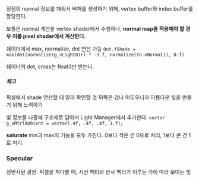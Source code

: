 정점의 normal 정보를 채워서 버퍼를 생성하기 위해, vertex buffer와 index buffer를 할당한다.

보통은 normal 계산을 vertex shader에서 수행하나, **normal map을 적용해야 할 경우 이를 pixel shader에서 계산한다.**

쉐이더에서 max, normalize, dot 연산 가능
`Out.fShade = max(dot(normalize(g_vLightDir) * -1.f, normalize(In.vNormal)), 0.f)`

쉐이더의 dot, cross는 float3만 받는다.

##### 체크
픽셀에서 shade 연산할 때 알파 확인할 것
뒤쪽은 겁나 어두우니까 아름다운 빛을 만들기 위해 노력하기

빛 정보들 나중에 구조체로 담아서 Light Manager에서 추가한다.
`vector g_vMtrlAmbient = vector(.4f, .4f, .4f, 1.f);`

**saturate**
min과 max의 기능을 모두 가진다.
0보다 작은 건 0으로 처리, 1보다 큰 건 1로 처리.

### Specular
정반사된 광원.
픽셀을 쳐다볼 때, 시선 벡터와 반사 벡터가 이루는 각에 따라 보이는 빛
